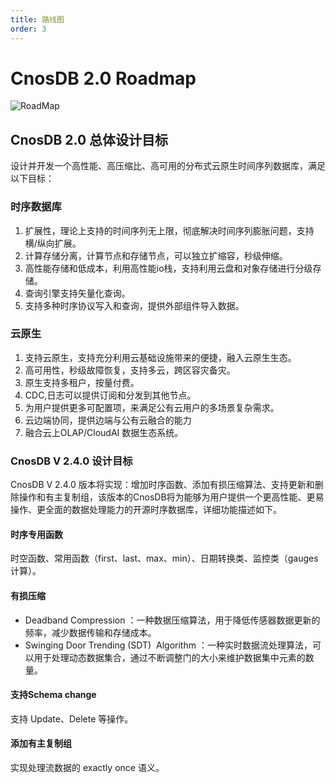 ```yaml
---
title: 路线图
order: 3
---
```

# CnosDB 2.0 Roadmap 

![RoadMap](/_static/img/RoadMap.png)

## CnosDB 2.0 总体设计目标
设计并开发一个高性能、高压缩比、高可用的分布式云原生时间序列数据库，满足以下目标：
### 时序数据库
1. 扩展性，理论上支持的时间序列无上限，彻底解决时间序列膨胀问题，支持横/纵向扩展。
2. 计算存储分离，计算节点和存储节点，可以独立扩缩容，秒级伸缩。
3. 高性能存储和低成本，利用高性能io栈，支持利用云盘和对象存储进行分级存储。
4. 查询引擎支持矢量化查询。
5. 支持多种时序协议写入和查询，提供外部组件导入数据。
### 云原生
1. 支持云原生，支持充分利用云基础设施带来的便捷，融入云原生生态。
2. 高可用性，秒级故障恢复，支持多云，跨区容灾备灾。
3. 原生支持多租户，按量付费。
4. CDC,日志可以提供订阅和分发到其他节点。
5. 为用户提供更多可配置项，来满足公有云用户的多场景复杂需求。
6. 云边端协同，提供边端与公有云融合的能力
7. 融合云上OLAP/CloudAI 数据生态系统。



### CnosDB V 2.4.0 设计目标
CnosDB V 2.4.0 版本将实现：增加时序函数、添加有损压缩算法、支持更新和删除操作和有主复制组，该版本的CnosDB将为能够为用户提供一个更高性能、更易操作、更全面的数据处理能力的开源时序数据库，详细功能描述如下。

#### 时序专用函数
时空函数、常用函数（first、last、max、min）、日期转换类、监控类（gauges计算）。
#### 有损压缩
- Deadband Compression ：一种数据压缩算法，用于降低传感器数据更新的频率，减少数据传输和存储成本。
- Swinging Door Trending (SDT)  Algorithm ：一种实时数据流处理算法，可以用于处理动态数据集合，通过不断调整门的大小来维护数据集中元素的数量。
#### 支持Schema change 
支持 Update、Delete 等操作。
#### 添加有主复制组 
实现处理流数据的 exactly once 语义。
